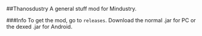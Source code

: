 ##Thanosdustry
A general stuff mod for Mindustry.

###Info
To get the mod, go to `releases`. Download the normal .jar for PC or the dexed .jar for Android.